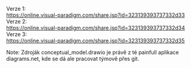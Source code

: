 Verze 1:<br>
https://online.visual-paradigm.com/share.jsp?id=323139393737332d33<br>
Verze 2:<br>
https://online.visual-paradigm.com/share.jsp?id=323139393737332d34<br>
Verze 3:<br>
https://online.visual-paradigm.com/share.jsp?id=323139393737332d35<br>

Note:
Zdroják conceptual_model.drawio je právě z té painfull aplikace diagrams.net, kde se dá ale pracovat týmově přes git.
